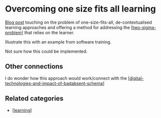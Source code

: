 # Overcoming one size fits all learning

[Blog post](http://info.alleninteractions.com/overcoming-one-size-fits-all-learning) touching on the problem of one-size-fits-all, de-contextualised learning approaches and offering a method for addressing the [[two-sigma-problem]] that relies on the learner.  

Illustrate this with an example from software training.

Not sure how this could be implemented.

## Other connections

I do wonder how this approach would work/connect with the [[digital-technologies-and-impact-of-badabsent-schema]] 

## Related categories

- [[learning]]

[//begin]: # "Autogenerated link references for markdown compatibility"
[two-sigma-problem]: ../loose/two-sigma-problem.md "2 Sigma Problem"
[digital-technologies-and-impact-of-badabsent-schema]: ../nodt/digital-technologies-and-impact-of-badabsent-schema.md "Digital technologies and impact of bad/absent schema"
[learning]: ../learning.md "Learning"
[//end]: # "Autogenerated link references"